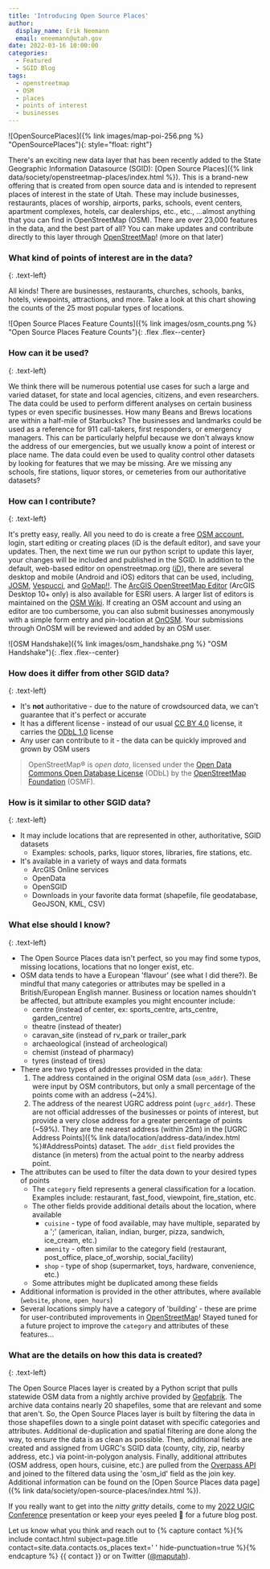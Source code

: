```yaml
---
title: 'Introducing Open Source Places'
author:
  display_name: Erik Neemann
  email: eneemann@utah.gov
date: 2022-03-16 10:00:00
categories:
  - Featured
  - SGID Blog
tags:
  - openstreetmap
  - OSM
  - places
  - points of interest
  - businesses
---
```


![OpenSourcePlaces]({% link images/map-poi-256.png %} "OpenSourcePlaces"){: style="float: right"}

There's an exciting new data layer that has been recently added to the State Geographic Information Datasource (SGID): [Open Source Places]({% link data/society/openstreetmap-places/index.html %}). This is a brand-new offering that is created from open source data and is intended to represent places of interest in the state of Utah. These may include businesses, restaurants, places of worship, airports, parks, schools, event centers, apartment complexes, hotels, car dealerships, etc., etc., …almost anything that you can find in OpenStreetMap (OSM). There are over 23,000 features in the data, and the best part of all? You can make updates and contribute directly to this layer through [OpenStreetMap](http://openstreetmap.org)! (more on that later)

### What kind of points of interest are in the data?
{: .text-left}

All kinds! There are businesses, restaurants, churches, schools, banks, hotels, viewpoints, attractions, and more. Take a look at this chart showing the counts of the 25 most popular types of locations.

![Open Source Places Feature Counts]({% link images/osm_counts.png %} "Open Source Places Feature Counts"){: .flex .flex--center}

### How can it be used?
{: .text-left}

We think there will be numerous potential use cases for such a large and varied dataset, for state and local agencies, citizens, and even researchers. The data could be used to perform different analyses on certain business types or even specific businesses. How many Beans and Brews locations are within a half-mile of Starbucks? The businesses and landmarks could be used as a reference for 911 call-takers, first responders, or emergency managers. This can be particularly helpful because we don't always know the address of our emergencies, but we usually know a point of interest or place name. The data could even be used to quality control other datasets by looking for features that we may be missing. Are we missing any schools, fire stations, liquor stores, or cemeteries from our authoritative datasets?

### How can I contribute?
{: .text-left}

It's pretty easy, really. All you need to do is create a free [OSM account](https://www.openstreetmap.org/user/new), login, start editing or creating places (iD is the default editor), and save your updates. Then, the next time we run our python script to update this layer, your changes will be included and published in the SGID. In addition to the default, web-based editor on openstreetmap.org ([iD](https://www.openstreetmap.org/edit?editor=id)), there are several desktop and mobile (Android and iOS) editors that can be used, including, [JOSM](https://josm.openstreetmap.de/), [Vespucci](https://vespucci.io/), and [GoMap!!](https://apps.apple.com/app/id592990211). The [ArcGIS OpenStreetMap Editor](https://github.com/Esri/arcgis-osm-editor) (ArcGIS Desktop 10+ only) is also available for ESRI users. A larger list of editors is maintained on the [OSM Wiki](https://wiki.openstreetmap.org/wiki/Comparison_of_editors). If creating an OSM account and using an editor are too cumbersome, you can also submit businesses anonymously with a simple form entry and pin-location at [OnOSM](http://onosm.org). Your submissions through OnOSM will be reviewed and added by an OSM user.

![OSM Handshake]({% link images/osm_handshake.png %} "OSM Handshake"){: .flex .flex--center}

### How does it differ from other SGID data?
{: .text-left}

- It's **not** authoritative - due to the nature of crowdsourced data, we can't guarantee that it's perfect or accurate
- It has a different license - instead of our usual [CC BY 4.0](https://creativecommons.org/licenses/by/4.0/) license, it carries the [ODbL 1.0](https://opendatacommons.org/licenses/odbl/summary/) license
- Any user can contribute to it - the data can be quickly improved and grown by OSM users

> OpenStreetMap® is _open data_, licensed under the [Open Data Commons Open Database License](https://opendatacommons.org/licenses/odbl/) (ODbL) by the [OpenStreetMap Foundation](https://osmfoundation.org/) (OSMF).

### How is it similar to other SGID data?
{: .text-left}

- It may include locations that are represented in other, authoritative, SGID datasets
   - Examples: schools, parks, liquor stores, libraries, fire stations, etc.
- It's available in a variety of ways and data formats
   - ArcGIS Online services
   - OpenData
   - OpenSGID
   - Downloads in your favorite data format (shapefile, file geodatabase, GeoJSON, KML, CSV)

### What else should I know?
{: .text-left}

- The Open Source Places data isn't perfect, so you may find some typos, missing locations, locations that no longer exist, etc.
- OSM data tends to have a European 'flavour' (see what I did there?). Be mindful that many categories or attributes may be spelled in a British/European English manner.  Business or location names shouldn't be affected, but attribute examples you might encounter include:
   - centre (instead of center, ex: sports_centre, arts_centre, garden_centre)
   - theatre (instead of theater)
   - caravan_site (instead of rv_park or trailer_park
   - archaeological (instead of archeological)
   - chemist (instead of pharmacy)
   - tyres (instead of tires)
- There are two types of addresses provided in the data:
   1. The address contained in the original OSM data (`osm_addr`). These were input by OSM contributors, but only a small percentage of the points come with an address (~24%).
   1. The address of the nearest UGRC address point (`ugrc_addr`). These are not official addresses of the businesses or points of interest, but provide a very close address for a greater percentage of points (~59%). They are the nearest address (within 25m) in the [UGRC Address Points]({% link data/location/address-data/index.html %}#AddressPoints) dataset. The `addr_dist` field provides the distance (in meters) from the actual point to the nearby address point.
- The attributes can be used to filter the data down to your desired types of points
   - The `category` field represents a general classification for a location. Examples include: restaurant, fast_food, viewpoint, fire_station, etc.
   - The other fields provide additional details about the location, where available
      - `cuisine` - type of food available, may have multiple, separated by a ';' (american, italian, indian, burger, pizza, sandwich, ice_cream, etc.)
      - `amenity` - often similar to the category field (restaurant, post_office, place_of_worship, social_facility)
      - `shop` - type of shop (supermarket, toys, hardware, convenience, etc.)
   - Some attributes might be duplicated among these fields
- Additional information is provided in the other attributes, where available (`website`, `phone`, `open_hours`)
- Several locations simply have a category of 'building' - these are prime for user-contributed improvements in [OpenStreetMap](https://www.openstreetmap.org/)! Stayed tuned for a future project to improve the `category` and attributes of these features…

### What are the details on how this data is created?
{: .text-left}

The Open Source Places layer is created by a Python script that pulls statewide OSM data from a nightly archive provided by [Geofabrik](https://www.geofabrik.de/data/download.html). The archive data contains nearly 20 shapefiles, some that are relevant and some that aren't. So, the Open Source Places layer is built by filtering the data in those shapefiles down to a single point dataset with specific categories and attributes. Additional de-duplication and spatial filtering are done along the way, to ensure the data is as clean as possible. Then, additional fields are created and assigned from UGRC's SGID data (county, city, zip, nearby address, etc.) via point-in-polygon analysis. Finally, additional attributes (OSM address, open hours, cuisine, etc.) are pulled from the [Overpass API](https://wiki.openstreetmap.org/wiki/Overpass_API) and joined to the filtered data using the 'osm_id' field as the join key. Additional information can be found on the [Open Source Places data page]({% link data/society/open-source-places/index.html %}).

If you really want to get into the _nitty gritty_ details, come to my [2022 UGIC Conference](https://ugic.org/uncategorized/ugic-registration-open/) presentation or keep your eyes peeled 👀 for a future blog post.

Let us know what you think and reach out to {% capture contact %}{% include contact.html subject=page.title contact=site.data.contacts.os_places text=' ' hide-punctuation=true %}{% endcapture %}
{{ contact }} or on Twitter ([@maputah](https://twitter.com/maputah)).
